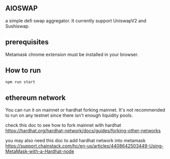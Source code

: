 ## AIOSWAP
a simple defi swap aggregator. It currently support UniswapV2 and Sushiswap.

## prerequisites
Metamask chrome extension must be installed in your browser.

## How to run
`npm run start`

## ethereum network
You can run it on mainnet or hardhat forking mainnet. It's not recommended to run on any testnet since there isn't enough liquidity pools.

check this doc to see how to fork mainnet with hardhat
https://hardhat.org/hardhat-network/docs/guides/forking-other-networks

you may also need this doc to add hardhat network into metamask
https://support.chainstack.com/hc/en-us/articles/4408642503449-Using-MetaMask-with-a-Hardhat-node